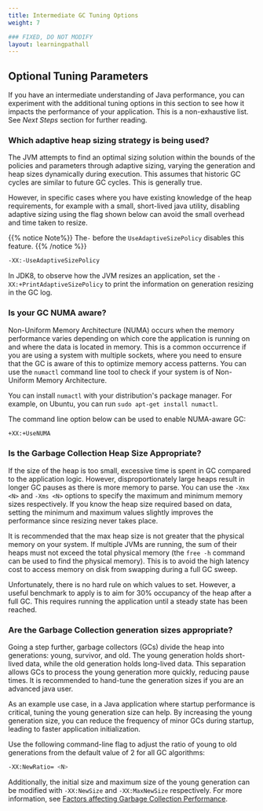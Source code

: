 ```yaml
---
title: Intermediate GC Tuning Options
weight: 7

### FIXED, DO NOT MODIFY
layout: learningpathall
---
```


## Optional Tuning Parameters

If you have an intermediate understanding of Java performance, you can experiment with the additional tuning options in this section to see how it impacts the performance of your application. This is a non-exhaustive list. See *Next Steps* section for further reading. 

### Which adaptive heap sizing strategy is being used?

The JVM attempts to find an optimal sizing solution within the bounds of the policies and parameters through adaptive sizing, varying the generation and heap sizes dynamically during execution. This assumes that historic GC cycles are similar to future GC cycles. This is generally true. 

However, in specific cases where you have existing knowledge of the heap requirements, for example with a small, short-lived java utility, disabling adaptive sizing using the flag shown below can avoid the small overhead and time taken to resize. 

{{% notice Note%}}
The`-` before the `UseAdaptiveSizePolicy` disables this feature. 
{{% /notice %}} 

```bash
-XX:-UseAdaptiveSizePolicy
```

In JDK8, to observe how the JVM resizes an application, set the `-XX:+PrintAdaptiveSizePolicy` to print the information on generation resizing in the GC log. 

### Is your GC NUMA aware?

Non-Uniform Memory Architecture (NUMA) occurs when the memory performance varies depending on which core the application is running on and where the data is located in memory. This is a common occurrence if you are using a system with multiple sockets, where you need to ensure that the GC is aware of this to optimize memory access patterns. You can use the `numactl` command line tool to check if your system is of Non-Uniform Memory Architecture. 

You can install `numactl` with your distribution's package manager. For example, on Ubuntu, you can run `sudo apt-get install numactl`.

The command line option below can be used to enable NUMA-aware GC:

```bash
+XX:+UseNUMA
```


### Is the Garbage Collection Heap Size Appropriate?

If the size of the heap is too small, excessive time is spent in GC compared to the application logic. However, disproportionately large heaps result in longer GC pauses as there is more memory to parse. You can use the `-Xmx <N>` and `-Xms <N>` options to specify the maximum and minimum memory sizes respectively. If you know the heap size required based on data, setting the minimum and maximum values slightly improves the performance since resizing never takes place.

It is recommended that the max heap size is not greater that the physical memory on your system. If multiple JVMs are running, the sum of their heaps must not exceed the total physical memory (the `free -h` command can be used to find the physical memory). This is to avoid the high latency cost to access memory on disk from swapping during a full GC sweep.

Unfortunately, there is no hard rule on which values to set. However, a useful benchmark to apply is to aim for 30% occupancy of the heap after a full GC. This requires running the application until a steady state has been reached.

### Are the Garbage Collection generation sizes appropriate?

Going a step further, garbage collectors (GCs) divide the heap into generations: young, survivor, and old. The young generation holds short-lived data, while the old generation holds long-lived data. This separation allows GCs to process the young generation more quickly, reducing pause times. It is recommended to hand-tune the generation sizes if you are an advanced java user. 

As an example use case, in a Java application where startup performance is critical, tuning the young generation size can help. By increasing the young generation size, you can reduce the frequency of minor GCs during startup, leading to faster application initialization.

Use the following command-line flag to adjust the ratio of young to old generations from the default value of 2 for all GC algorithms:

```bash
-XX:NewRatio= <N>
```

Additionally, the initial size and maximum size of the young generation can be modified with `-XX:NewSize` and `-XX:MaxNewSize` respectively. For more information, see [Factors affecting Garbage Collection Performance](https://docs.oracle.com/en/java/javase/11/gctuning/factors-affecting-garbage-collection-performance.html#GUID-4ADBEDE9-5D52-4FBF-ADB2-431C3EB089C5).

